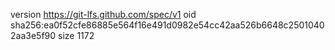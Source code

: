 version https://git-lfs.github.com/spec/v1
oid sha256:ea0f52cfe86885e564f16e491d0982e54cc42aa526b6648c25010402aa3e5f90
size 1172
